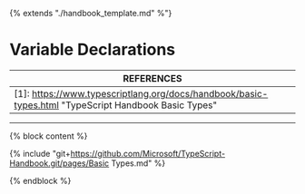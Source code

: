 {% extends "./handbook_template.md" %"}

# Variable Declarations

| REFERENCES                               |
| ---------------------------------------- |
| [1]: https://www.typescriptlang.org/docs/handbook/basic-types.html "TypeScript Handbook Basic Types" |

---



{% block content %}

{% include "git+https://github.com/Microsoft/TypeScript-Handbook.git/pages/Basic Types.md" %}

{% endblock %}